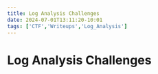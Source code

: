 ```yaml
---
title: Log Analysis Challenges
date: 2024-07-01T13:11:20-10:01
tags: ['CTF','Writeups','Log_Analysis']
---
```

# Log Analysis Challenges
